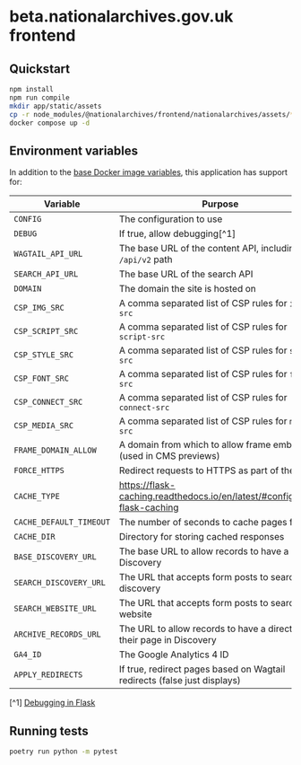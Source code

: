 # beta.nationalarchives.gov.uk frontend

## Quickstart

```sh
npm install
npm run compile
mkdir app/static/assets
cp -r node_modules/@nationalarchives/frontend/nationalarchives/assets/* app/static/assets
docker compose up -d
```

## Environment variables

In addition to the [base Docker image variables](https://github.com/nationalarchives/docker/blob/main/docker/tna-python/README.md#environment-variables), this application has support for:

| Variable                | Purpose                                                                   | Default                                                 |
| ----------------------- | ------------------------------------------------------------------------- | ------------------------------------------------------- |
| `CONFIG`                | The configuration to use                                                  | `config.Production`                                     |
| `DEBUG`                 | If true, allow debugging[^1]                                              | `False`                                                 |
| `WAGTAIL_API_URL`       | The base URL of the content API, including the `/api/v2` path             | _none_                                                  |
| `SEARCH_API_URL`        | The base URL of the search API                                            | _none_                                                  |
| `DOMAIN`                | The domain the site is hosted on                                          | _none_                                                  |
| `CSP_IMG_SRC`           | A comma separated list of CSP rules for `img-src`                         | `'self'`                                                |
| `CSP_SCRIPT_SRC`        | A comma separated list of CSP rules for `script-src`                      | `'self'`                                                |
| `CSP_STYLE_SRC`         | A comma separated list of CSP rules for `style-src`                       | `'self'`                                                |
| `CSP_FONT_SRC`          | A comma separated list of CSP rules for `font-src`                        | `'self'`                                                |
| `CSP_CONNECT_SRC`       | A comma separated list of CSP rules for `connect-src`                     | `'self'`                                                |
| `CSP_MEDIA_SRC`         | A comma separated list of CSP rules for `media-src`                       | `'self'`                                                |
| `FRAME_DOMAIN_ALLOW`    | A domain from which to allow frame embedding (used in CMS previews)       | _none_                                                  |
| `FORCE_HTTPS`           | Redirect requests to HTTPS as part of the CSP                             | _none_                                                  |
| `CACHE_TYPE`            | https://flask-caching.readthedocs.io/en/latest/#configuring-flask-caching | _none_                                                  |
| `CACHE_DEFAULT_TIMEOUT` | The number of seconds to cache pages for                                  | `300` in production, `1` in develop, `0` elsewhere      |
| `CACHE_DIR`             | Directory for storing cached responses                                    | `/tmp`                                                  |
| `BASE_DISCOVERY_URL`    | The base URL to allow records to have a link to Discovery                 | `https://discovery.nationalarchives.gov.uk`             |
| `SEARCH_DISCOVERY_URL`  | The URL that accepts form posts to search discovery                       | `https://discovery.nationalarchives.gov.uk/results/r`   |
| `SEARCH_WEBSITE_URL`    | The URL that accepts form posts to search the website                     | `https://www.nationalarchives.gov.uk/search/results`    |
| `ARCHIVE_RECORDS_URL`   | The URL to allow records to have a direct link to their page in Discovery | `https://discovery.nationalarchives.gov.uk/browse/r/h/` |
| `GA4_ID`                | The Google Analytics 4 ID                                                 | _none_                                                  |
| `APPLY_REDIRECTS`       | If true, redirect pages based on Wagtail redirects (false just displays)  | _none_                                                  |

[^1] [Debugging in Flask](https://flask.palletsprojects.com/en/2.3.x/debugging/)

## Running tests

```sh
poetry run python -m pytest
```
